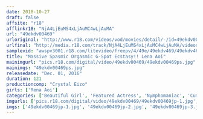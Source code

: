 ```yaml
---
date: 2018-10-27
draft: false
affsite: "r18"
afflinkr18: "NjA4LjEuMS4xLjAuMC4wLjAuMA"
url: "49ekdv00469"
urloriginal: "http://www.r18.com/videos/vod/movies/detail/-/id=49ekdv00469"
urlfinal: "http://media.r18.com/track/NjA4LjEuMS4xLjAuMC4wLjAuMA/videos/vod/movies/detail/-/id=49ekdv00469"
samplevid: "awspv3001.r18.com/litevideo/freepv/4/49e/49ekdv469/49ekdv469_dmb_s.mp4"
title: "Massive Spasmic Orgasmic G-Spot Ecstasy!! Lena Aoi"
mainimgurl: "pics.r18.com/digital/video/49ekdv00469/49ekdv00469ps.jpg"
mainimgs: "49ekdv00469ps.jpg"
releasedate: "Dec. 01, 2016"
duration: 121
productioncomp: "Crystal Eizo"
girls: ['Rena Aoi']
categories: ['Beautiful Girl', 'Featured Actress', 'Nymphomaniac', 'Cum Swallowing', 'Squirting', 'G-Spot', 'Hi-Def']
imgurls: ['pics.r18.com/digital/video/49ekdv00469/49ekdv00469jp-1.jpg', 'pics.r18.com/digital/video/49ekdv00469/49ekdv00469jp-2.jpg', 'pics.r18.com/digital/video/49ekdv00469/49ekdv00469jp-3.jpg', 'pics.r18.com/digital/video/49ekdv00469/49ekdv00469jp-4.jpg', 'pics.r18.com/digital/video/49ekdv00469/49ekdv00469jp-5.jpg', 'pics.r18.com/digital/video/49ekdv00469/49ekdv00469jp-6.jpg', 'pics.r18.com/digital/video/49ekdv00469/49ekdv00469jp-7.jpg', 'pics.r18.com/digital/video/49ekdv00469/49ekdv00469jp-8.jpg', 'pics.r18.com/digital/video/49ekdv00469/49ekdv00469jp-9.jpg', 'pics.r18.com/digital/video/49ekdv00469/49ekdv00469jp-10.jpg', 'pics.r18.com/digital/video/49ekdv00469/49ekdv00469jp-11.jpg', 'pics.r18.com/digital/video/49ekdv00469/49ekdv00469jp-12.jpg', 'pics.r18.com/digital/video/49ekdv00469/49ekdv00469jp-13.jpg', 'pics.r18.com/digital/video/49ekdv00469/49ekdv00469jp-14.jpg', 'pics.r18.com/digital/video/49ekdv00469/49ekdv00469jp-15.jpg', 'pics.r18.com/digital/video/49ekdv00469/49ekdv00469jp-16.jpg', 'pics.r18.com/digital/video/49ekdv00469/49ekdv00469jp-17.jpg', 'pics.r18.com/digital/video/49ekdv00469/49ekdv00469jp-18.jpg', 'pics.r18.com/digital/video/49ekdv00469/49ekdv00469jp-19.jpg', 'pics.r18.com/digital/video/49ekdv00469/49ekdv00469jp-20.jpg']
imgs: ['49ekdv00469jp-1.jpg', '49ekdv00469jp-2.jpg', '49ekdv00469jp-3.jpg', '49ekdv00469jp-4.jpg', '49ekdv00469jp-5.jpg', '49ekdv00469jp-6.jpg', '49ekdv00469jp-7.jpg', '49ekdv00469jp-8.jpg', '49ekdv00469jp-9.jpg', '49ekdv00469jp-10.jpg', '49ekdv00469jp-11.jpg', '49ekdv00469jp-12.jpg', '49ekdv00469jp-13.jpg', '49ekdv00469jp-14.jpg', '49ekdv00469jp-15.jpg', '49ekdv00469jp-16.jpg', '49ekdv00469jp-17.jpg', '49ekdv00469jp-18.jpg', '49ekdv00469jp-19.jpg', '49ekdv00469jp-20.jpg']
---
```


